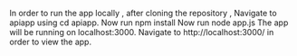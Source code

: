 In order to run the app locally , after cloning the repository , 
Navigate to apiapp using cd apiapp.
Now run npm install
Now run node app.js
The app will be running on localhost:3000.
Navigate to http://localhost:3000/ in order to view the app.
